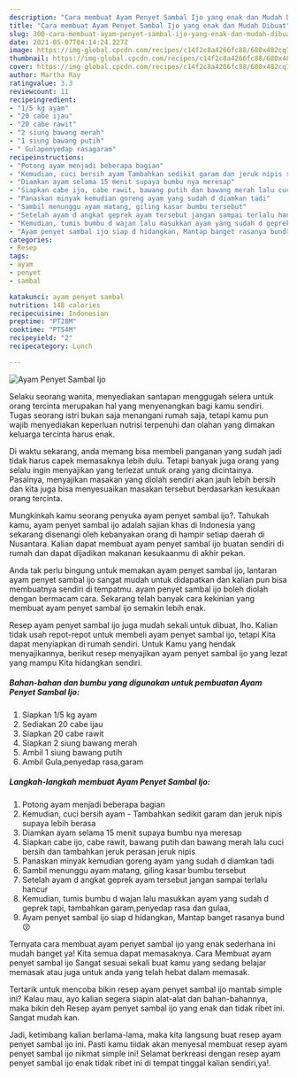 ```yaml
---
description: "Cara membuat Ayam Penyet Sambal Ijo yang enak dan Mudah Dibuat"
title: "Cara membuat Ayam Penyet Sambal Ijo yang enak dan Mudah Dibuat"
slug: 300-cara-membuat-ayam-penyet-sambal-ijo-yang-enak-dan-mudah-dibuat
date: 2021-05-07T04:14:24.227Z
image: https://img-global.cpcdn.com/recipes/c14f2c8a4266fc88/680x482cq70/ayam-penyet-sambal-ijo-foto-resep-utama.jpg
thumbnail: https://img-global.cpcdn.com/recipes/c14f2c8a4266fc88/680x482cq70/ayam-penyet-sambal-ijo-foto-resep-utama.jpg
cover: https://img-global.cpcdn.com/recipes/c14f2c8a4266fc88/680x482cq70/ayam-penyet-sambal-ijo-foto-resep-utama.jpg
author: Martha Ray
ratingvalue: 3.3
reviewcount: 11
recipeingredient:
- "1/5 kg ayam"
- "20 cabe ijau"
- "20 cabe rawit"
- "2 siung bawang merah"
- "1 siung bawang putih"
- " Gulapenyedap rasagaram"
recipeinstructions:
- "Potong ayam menjadi beberapa bagian"
- "Kemudian, cuci bersih ayam Tambahkan sedikit garam dan jeruk nipis supaya lebih berasa"
- "Diamkan ayam selama 15 menit supaya bumbu nya meresap"
- "Siapkan cabe ijo, cabe rawit, bawang putih dan bawang merah lalu cuci bersih dan tambahkan jeruk perasan jeruk nipis"
- "Panaskan minyak kemudian goreng ayam yang sudah d diamkan tadi"
- "Sambil menunggu ayam matang, giling kasar bumbu tersebut"
- "Setelah ayam d angkat geprek ayam tersebut jangan sampai terlalu hancur"
- "Kemudian, tumis bumbu d wajan lalu masukkan ayam yang sudah d geprek tapi, tambahkan garam,penyedap rasa dan gulaa,"
- "Ayam penyet sambal ijo siap d hidangkan, Mantap banget rasanya bund😚"
categories:
- Resep
tags:
- ayam
- penyet
- sambal

katakunci: ayam penyet sambal 
nutrition: 148 calories
recipecuisine: Indonesian
preptime: "PT28M"
cooktime: "PT54M"
recipeyield: "2"
recipecategory: Lunch

---
```



![Ayam Penyet Sambal Ijo](https://img-global.cpcdn.com/recipes/c14f2c8a4266fc88/680x482cq70/ayam-penyet-sambal-ijo-foto-resep-utama.jpg)

Selaku seorang wanita, menyediakan santapan menggugah selera untuk orang tercinta merupakan hal yang menyenangkan bagi kamu sendiri. Tugas seorang istri bukan saja menangani rumah saja, tetapi kamu pun wajib menyediakan keperluan nutrisi terpenuhi dan olahan yang dimakan keluarga tercinta harus enak.

Di waktu  sekarang, anda memang bisa membeli panganan yang sudah jadi tidak harus capek memasaknya lebih dulu. Tetapi banyak juga orang yang selalu ingin menyajikan yang terlezat untuk orang yang dicintainya. Pasalnya, menyajikan masakan yang diolah sendiri akan jauh lebih bersih dan kita juga bisa menyesuaikan masakan tersebut berdasarkan kesukaan orang tercinta. 



Mungkinkah kamu seorang penyuka ayam penyet sambal ijo?. Tahukah kamu, ayam penyet sambal ijo adalah sajian khas di Indonesia yang sekarang disenangi oleh kebanyakan orang di hampir setiap daerah di Nusantara. Kalian dapat membuat ayam penyet sambal ijo buatan sendiri di rumah dan dapat dijadikan makanan kesukaanmu di akhir pekan.

Anda tak perlu bingung untuk memakan ayam penyet sambal ijo, lantaran ayam penyet sambal ijo sangat mudah untuk didapatkan dan kalian pun bisa membuatnya sendiri di tempatmu. ayam penyet sambal ijo boleh diolah dengan bermacam cara. Sekarang telah banyak cara kekinian yang membuat ayam penyet sambal ijo semakin lebih enak.

Resep ayam penyet sambal ijo juga mudah sekali untuk dibuat, lho. Kalian tidak usah repot-repot untuk membeli ayam penyet sambal ijo, tetapi Kita dapat menyiapkan di rumah sendiri. Untuk Kamu yang hendak menyajikannya, berikut resep menyajikan ayam penyet sambal ijo yang lezat yang mampu Kita hidangkan sendiri.

<!--inarticleads1-->

##### Bahan-bahan dan bumbu yang digunakan untuk pembuatan Ayam Penyet Sambal Ijo:

1. Siapkan 1/5 kg ayam
1. Sediakan 20 cabe ijau
1. Siapkan 20 cabe rawit
1. Siapkan 2 siung bawang merah
1. Ambil 1 siung bawang putih
1. Ambil  Gula,penyedap rasa,garam




<!--inarticleads2-->

##### Langkah-langkah membuat Ayam Penyet Sambal Ijo:

1. Potong ayam menjadi beberapa bagian
1. Kemudian, cuci bersih ayam - Tambahkan sedikit garam dan jeruk nipis supaya lebih berasa
1. Diamkan ayam selama 15 menit supaya bumbu nya meresap
1. Siapkan cabe ijo, cabe rawit, bawang putih dan bawang merah lalu cuci bersih dan tambahkan jeruk perasan jeruk nipis
1. Panaskan minyak kemudian goreng ayam yang sudah d diamkan tadi
1. Sambil menunggu ayam matang, giling kasar bumbu tersebut
1. Setelah ayam d angkat geprek ayam tersebut jangan sampai terlalu hancur
1. Kemudian, tumis bumbu d wajan lalu masukkan ayam yang sudah d geprek tapi, tambahkan garam,penyedap rasa dan gulaa,
1. Ayam penyet sambal ijo siap d hidangkan, Mantap banget rasanya bund😚




Ternyata cara membuat ayam penyet sambal ijo yang enak sederhana ini mudah banget ya! Kita semua dapat memasaknya. Cara Membuat ayam penyet sambal ijo Sangat sesuai sekali buat kamu yang sedang belajar memasak atau juga untuk anda yang telah hebat dalam memasak.

Tertarik untuk mencoba bikin resep ayam penyet sambal ijo mantab simple ini? Kalau mau, ayo kalian segera siapin alat-alat dan bahan-bahannya, maka bikin deh Resep ayam penyet sambal ijo yang enak dan tidak ribet ini. Sangat mudah kan. 

Jadi, ketimbang kalian berlama-lama, maka kita langsung buat resep ayam penyet sambal ijo ini. Pasti kamu tiidak akan menyesal membuat resep ayam penyet sambal ijo nikmat simple ini! Selamat berkreasi dengan resep ayam penyet sambal ijo enak tidak ribet ini di tempat tinggal kalian sendiri,ya!.

